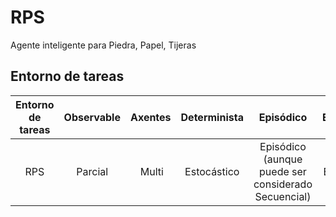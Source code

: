 # RPS

Agente inteligente para Piedra, Papel, Tijeras

## Entorno de tareas

Entorno de tareas | Observable| Axentes | Determinista | Episódico | Estático | Discreto | Conocido
:---: | :---: | :---: | :---: | :---: | :---: | :---: | :---: |
 RPS | Parcial | Multi | Estocástico | Episódico (aunque puede ser considerado Secuencial) | Estático | Discreto | Conocido |
